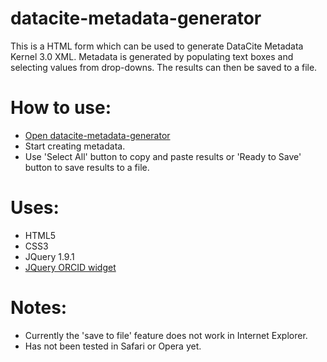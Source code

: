 datacite-metadata-generator
===========================

This is a HTML form which can be used to generate DataCite Metadata Kernel 3.0 XML. Metadata is generated by populating text boxes and selecting values from drop-downs. The results can then be saved to a file.  

How to use:
===========
- [Open datacite-metadata-generator](https://rawgithub.com/koelnconcert/datacite-metadata-generator/master/datacite_metadata_generator.html)
- Start creating metadata.
- Use 'Select All' button to copy and paste results or 'Ready to Save' button to save results to a file.

Uses:
=====
- HTML5
- CSS3
- JQuery 1.9.1
- [JQuery ORCID widget](http://devl.ands.org.au/minh/developer/documentation/widgets/orcid_widget)

Notes:
======
- Currently the 'save to file' feature does not work in Internet Explorer.
- Has not been tested in Safari or Opera yet.

